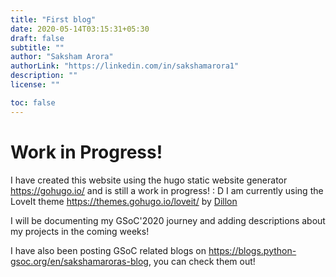 ```yaml
---
title: "First blog"
date: 2020-05-14T03:15:31+05:30
draft: false
subtitle: ""
author: "Saksham Arora"
authorLink: "https://linkedin.com/in/sakshamarora1"
description: ""
license: ""

toc: false
---
```


# Work in Progress!

I have created this website using the hugo static website generator https://gohugo.io/ and is still a work in progress! : D
I am currently using the LoveIt theme https://themes.gohugo.io/loveit/ by [Dillon](https://github.com/dillonzq)

I will be documenting my GSoC'2020 journey and adding descriptions about my projects in the coming weeks!

I have also been posting GSoC related blogs on https://blogs.python-gsoc.org/en/sakshamaroras-blog, you can check them out! 

